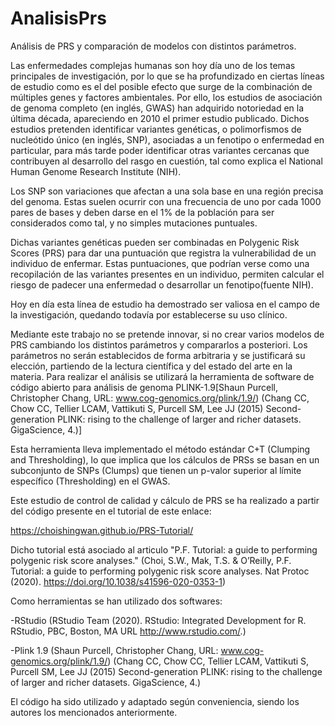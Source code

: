# AnalisisPrs
Análisis de PRS y comparación de modelos con distintos parámetros.

Las enfermedades complejas humanas son hoy día uno de los temas principales de investigación, por lo que se ha profundizado en ciertas líneas de estudio como es el del posible efecto que surge de la combinación de múltiples genes y factores ambientales. Por ello, los estudios de asociación de genoma completo (en inglés, GWAS) han adquirido notoriedad en la última década, apareciendo en 2010 el primer estudio publicado. Dichos estudios pretenden identificar variantes genéticas, o polimorfismos de nucleótido único (en inglés, SNP), asociadas a un fenotipo o enfermedad en particular, para más tarde poder identificar otras variantes cercanas que contribuyen al desarrollo del rasgo en cuestión, tal como explica el National Human Genome Research Institute (NIH).

Los SNP son variaciones que afectan a una sola base en una región precisa del genoma. Estas suelen ocurrir con una frecuencia de uno por cada 1000 pares de bases y deben darse en el 1% de la población para ser considerados como tal, y no simples mutaciones puntuales.

Dichas variantes genéticas pueden ser combinadas en Polygenic Risk Scores (PRS) para dar una puntuación que registra la vulnerabilidad de un individuo de enfermar. Estas puntuaciones, que podrían verse como una recopilación de las variantes presentes en un individuo, permiten calcular el riesgo de padecer una enfermedad o desarrollar un fenotipo(fuente NIH). 

Hoy en día esta línea de estudio ha demostrado ser valiosa en el campo de la investigación, quedando todavía por establecerse su uso clínico.

Mediante este trabajo no se pretende innovar, si no crear varios modelos de PRS cambiando los distintos parámetros y compararlos a posteriori. Los parámetros no serán establecidos de forma arbitraria y se justificará su elección, partiendo de la lectura científica y del estado del arte en la materia. Para realizar el análisis se utilizará la herramienta de software de código abierto para análisis de genoma PLINK-1.9[Shaun Purcell, Christopher Chang, URL: www.cog-genomics.org/plink/1.9/) (Chang CC, Chow CC, Tellier LCAM, Vattikuti S, Purcell SM, Lee JJ (2015) Second-generation PLINK: rising to the challenge of larger and richer datasets. GigaScience, 4.)]

Esta herramienta lleva implementado el método estándar C+T (Clumping and Thresholding), lo que implica que los cálculos de PRSs se basan en un subconjunto de SNPs (Clumps) que tienen un p-valor superior al límite específico (Thresholding) en el GWAS.

Este estudio de control de calidad y cálculo de PRS se ha realizado a partir del código presente en el tutorial de este enlace:

https://choishingwan.github.io/PRS-Tutorial/

Dicho tutorial está asociado al articulo "P.F. Tutorial: a guide to performing polygenic risk score analyses." (Choi, S.W., Mak, T.S. & O’Reilly, P.F. Tutorial: a guide to performing polygenic risk score analyses. Nat Protoc (2020). https://doi.org/10.1038/s41596-020-0353-1)

Como herramientas se han utilizado dos softwares:

-RStudio (RStudio Team (2020). RStudio: Integrated Development for R. RStudio, PBC, Boston, MA URL http://www.rstudio.com/.)

-Plink 1.9 (Shaun Purcell, Christopher Chang, URL: www.cog-genomics.org/plink/1.9/) (Chang CC, Chow CC, Tellier LCAM, Vattikuti S, Purcell SM, Lee JJ (2015) Second-generation PLINK: rising to the challenge of larger and richer datasets. GigaScience, 4.)

El código ha sido utilizado y adaptado según conveniencia, siendo los autores los mencionados anteriormente.

